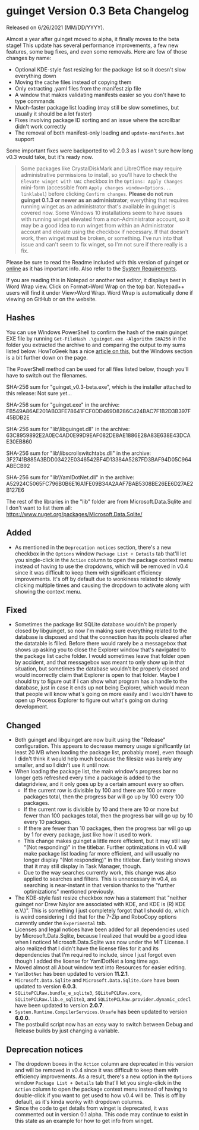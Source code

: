 # guinget Version 0.3 Beta Changelog
Released on 6/26/2021 (MM/DD/YYYY).

Almost a year after guinget moved to alpha, it finally moves to the beta stage! This update has several performance improvements, a few new features, some bug fixes, and even some removals. Here are few of those changes by name:
- Optional KDE-style fast resizing for the package list so it doesn't slow everything down
- Moving the cache files instead of copying them
- Only extracting .yaml files from the manifest zip file
- A window that makes validating manifests easier so you don't have to type commands
- Much-faster package list loading (may still be slow sometimes, but usually it should be a lot faster)
- Fixes involving package ID sorting and an issue where the scrollbar didn't work correctly
- The removal of both manifest-only loading and `update-manifests.bat` support

Some important fixes were backported to v0.2.0.3 as I wasn't sure how long v0.3 would take, but it's ready now.

> Some packages like CrystalDiskMark and LibreOffice may require administrative permissions to install, so you'll have to check the `Elevate winget with UAC` checkbox in the `Options: Apply Changes` mini-form (accessible from `Apply changes window>Options... linklabel`) before clicking `Confirm changes`. **Please do not run guinget 0.1.3 or newer as an administrator**; everything that requires running winget as an administrator that's available in guinget is covered now. Some Windows 10 installations seem to have issues with running winget elevated from a non-Administrator account, so it may be a good idea to run winget from within an Administrator account and elevate using the checkbox if necessary. If that doesn't work, then winget must be broken, or something. I've run into that issue and can't seem to fix winget, so I'm not sure if there really is a fix.

Please be sure to read the Readme included with this version of guinget or [online](https://github.com/DrewNaylor/guinget/blob/master/docs/readmes/readme-v0.3-beta.txt) as it has important info. Also refer to the [System Requirements](https://drew-naylor.com/guinget/system-requirements).

If you are reading this in Notepad or another text editor, it displays best in Word Wrap view. Click on Format>Word Wrap on the top bar. Notepad++ users will find it under View>Word Wrap. Word Wrap is automatically done if viewing on GitHub or on the website.

## Hashes

You can use Windows PowerShell to confirm the hash of the main guinget EXE file by running
`Get-FileHash .\guinget.exe -Algorithm SHA256` in the folder you extracted the archive to and comparing the output to my sums listed below. HowToGeek has a nice [article on this](https://www.howtogeek.com/67241/htg-explains-what-are-md5-sha-1-hashes-and-how-do-i-check-them/), but the Windows section is a bit further down on the page.

The PowerShell method can be used for all files listed below, though you'll have to switch out the filenames.

SHA-256 sum for "guinget_v0.3-beta.exe", which is the installer attached to this release:
Not sure yet...

SHA-256 sum for "guinget.exe" in the archive:
FB549A86AE201AB03FE78641FCF0DD469D8286C424BAC7F1B2D3B397F45BDB2E

SHA-256 sum for "lib\libguinget.dll" in the archive:
63C8959892E2A0EC4AD0E99D9EAF082DE8AE1886E28A83E638E43DCAE30EB860

SHA-256 sum for "lib\libscrollswitchtabs.dll" in the archive:
3F2741B885A3BDD03422E0346542BF4D13384A5287FD3BAF94D05C964ABECB92

SHA-256 sum for "lib\YamlDotNet.dll" in the archive:
A52924C5065FC796B0B6E16A1FE09B34A2AAF7BAB5308BE26EE6D27AE2B127E6

The rest of the libraries in the "lib" folder are from Microsoft.Data.Sqlite and I don't want to list them all:
https://www.nuget.org/packages/Microsoft.Data.Sqlite/



## Added

- As mentioned in the `Deprecation notices` section, there's a new checkbox in the `Options` window `Package List + Details` tab that'll let you single-click in the `Action` column to open the package context menu instead of having to use the dropdowns, which will be removed in v0.4 since it was difficult to keep them with significant efficiency improvements. It's off by default due to wonkiness related to slowly clicking multiple times and causing the dropdown to activate along with showing the context menu.

## Fixed

- Sometimes the package list SQLite database wouldn't be properly closed by libguinget, so now I'm making sure everything related to the database is disposed and that the connection has its pools cleared after the datatable is filled. Before there would rarely be a messagebox that shows up asking you to close the Explorer window that's navigated to the package list cache folder. I would sometimes leave that folder open by accident, and that messagebox was meant to only show up in that situation, but sometimes the database wouldn't be properly closed and would incorrectly claim that Explorer is open to that folder. Maybe I should try to figure out if I can show what program has a handle to the database, just in case it ends up not being Explorer, which would mean that people will know what's going on more easily and I wouldn't have to open up Process Explorer to figure out what's going on during development.

## Changed

- Both guinget and libguinget are now built using the "Release" configuration. This appears to decrease memory usage significantly (at least 20 MB when loading the package list, probably more), even though I didn't think it would help much because the filesize was barely any smaller, and so I didn't use it until now.
- When loading the package list, the main window's progress bar no longer gets refreshed every time a package is added to the datagridview, and it only goes up by a certain amount every so often.
  - If the current row is divisible by 100 and there are 100 or more packages total, then the progress bar will go up by 100 every 100 packages.
  - If the current row is divisible by 10 and there are 10 or more but fewer than 100 packages total, then the progress bar will go up by 10 every 10 packages.
  - If there are fewer than 10 packages, then the progress bar will go up by 1 for every package, just like how it used to work.
  - This change makes guinget a little more efficient, but it may still say "(Not responding)" in the titlebar. Further optimizations in v0.4 will make package list loading far more efficient, and will usually no longer display "(Not responding)" in the titlebar. Early testing shows that it may still display in Task Manager, though.
  - Due to the way searches currently work, this change was also applied to searches and filters. This is unnecessary in v0.4, as searching is near-instant in that version thanks to the "further optimizations" mentioned previously.
- The KDE-style fast resize checkbox now has a statement that "neither guinget nor Drew Naylor are associated with KDE, and KDE is (R) KDE e.V.)". This is something I just completely forgot that I should do, which is weird considering I did that for the 7-Zip and RoboCopy options currently under the `Experimental` tab.
- Licenses and legal notices have been added for all dependencies used by Microsoft.Data.Sqlite, because I realized that would be a good idea when I noticed Microsoft.Data.Sqlite was now under the MIT License. I also realized that I didn't have the license files for it and its dependencies that I'm required to include, since I just forgot even though I added the license for YamlDotNet a long time ago.
- Moved almost all About window text into Resources for easier editing.
- `YamlDotNet` has been updated to version **11.2.1**.
- `Microsoft.Data.Sqlite` and `Microsoft.Data.Sqlite.Core` have been updated to version **6.0.3**.
- `SQLitePCLRaw.bundle_e_sqlite3`, `SQLitePCLRaw.core`, `SQLitePCLRaw.lib.e_sqlite3`, and `SQLitePCLRaw.provider.dynamic_cdecl` have been updated to version **2.0.7**.
- `System.Runtime.CompilerServices.Unsafe` has been updated to version **6.0.0**.
- The postbuild script now has an easy way to switch between Debug and Release builds by just changing a variable.

## Deprecation notices

- The dropdown boxes in the `Action` column are deprecated in this version and will be removed in v0.4 since it was difficult to keep them with efficiency improvements. As a result, there's a new option in the `Options` window `Package List + Details` tab that'll let you single-click in the `Action` column to open the package context menu instead of having to double-click if you want to get used to how v0.4 will be. This is off by default, as it's kinda wonky with dropdown columns.
- Since the code to get details from winget is deprecated, it was commented out in version 0.1 alpha. This code may continue to exist in this state as an example for how to get info from winget.